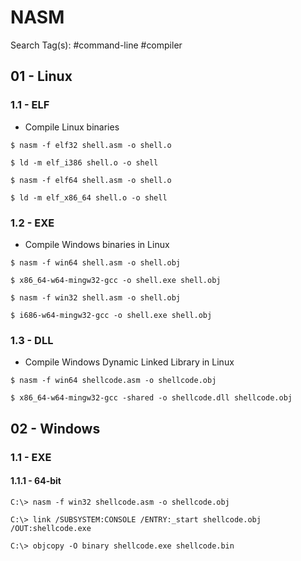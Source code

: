 # NASM

Search Tag(s): #command-line #compiler

## 01 - Linux

### 1.1 - ELF

- Compile Linux binaries

```
$ nasm -f elf32 shell.asm -o shell.o

$ ld -m elf_i386 shell.o -o shell
```

```
$ nasm -f elf64 shell.asm -o shell.o

$ ld -m elf_x86_64 shell.o -o shell
```

### 1.2 - EXE

- Compile Windows binaries in Linux

```
$ nasm -f win64 shell.asm -o shell.obj

$ x86_64-w64-mingw32-gcc -o shell.exe shell.obj
```

```
$ nasm -f win32 shell.asm -o shell.obj

$ i686-w64-mingw32-gcc -o shell.exe shell.obj
```

### 1.3 - DLL

- Compile Windows Dynamic Linked Library in Linux

```
$ nasm -f win64 shellcode.asm -o shellcode.obj

$ x86_64-w64-mingw32-gcc -shared -o shellcode.dll shellcode.obj
```

## 02 - Windows

### 1.1 - EXE

#### 1.1.1 - 64-bit

```
C:\> nasm -f win32 shellcode.asm -o shellcode.obj

C:\> link /SUBSYSTEM:CONSOLE /ENTRY:_start shellcode.obj /OUT:shellcode.exe

C:\> objcopy -O binary shellcode.exe shellcode.bin
```